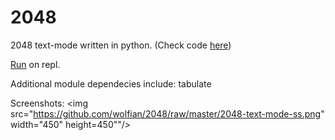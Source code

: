 # 2048

2048 text-mode written in python. (Check code [here](https://github.com/wolfian/2048/tree/master/text-mode))

[Run](https://repl.it/@wolfian/2048#.replit) on repl.

Additional module dependecies include: tabulate

Screenshots:
<img src="https://github.com/wolfian/2048/raw/master/2048-text-mode-ss.png" width="450" height=450""/>
